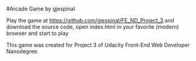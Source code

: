 #Arcade Game by gjespinal

Play the game at  https://github.com/gjespinal/FE_ND_Project_3 and download the source code, open index.html in your favorite (modern) browser and start to play

This game was created for Project 3 of Udacity Front-End Web Developer Nanodegree.

